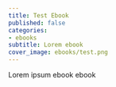 ```yaml
---
title: Test Ebook
published: false
categories:
- ebooks
subtitle: Lorem ebook
cover_image: ebooks/test.png
---
```


Lorem ipsum ebook ebook